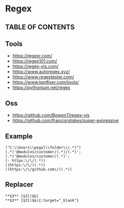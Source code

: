# Regex

## TABLE OF CONTENTS


## Tools

- https://regexr.com/
- https://regex101.com/
- https://regex-vis.com/
- https://www.autoregex.xyz/
- https://www.regextester.com/
- https://www.textfixer.com/tools/
- https://pythonium.net/regex

## Oss
- https://github.com/Bowen7/regex-vis
- https://github.com/francisrstokes/super-expressive

## Example

```
("C:\\Users\\pegal\\folder\\(.*)")
(.*)'@modules/customer/(.*)/(.*)';
(.*)'@modules/customer/(.*)';
(- https:\/\/(.*))
((https:\/\/)(.*))
((https:\/\/github.com\/)(.*))
```

## Replacer

```
**$3** [$3]($&)
**$3** [$3]($&){:target="_blank"}
```
